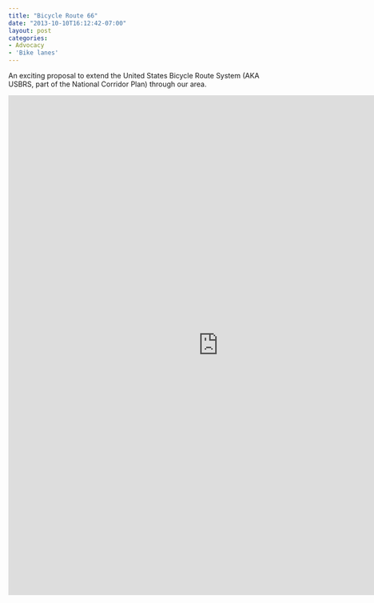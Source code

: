 ```yaml
---
title: "Bicycle Route 66"
date: "2013-10-10T16:12:42-07:00"
layout: post
categories:
- Advocacy
- 'Bike lanes'
---
```


An exciting proposal to extend the United States Bicycle Route System (AKA USBRS, part of the National Corridor Plan) through our area.

<iframe class="scribd_iframe_embed" data-aspect-ratio="0.7729220222793488" frameborder="0" height="1000" id="250122277" loading="lazy" scrolling="no" src="https://www.scribd.com/embeds/250122277/content" title="20131003 Bicycle Route 66" width="840"></iframe><script type="text/javascript">          (function() { var scribd = document.createElement("script"); scribd.type = "text/javascript"; scribd.async = true; scribd.src = "https://www.scribd.com/javascripts/embed_code/inject.js"; var s = document.getElementsByTagName("script")[0]; s.parentNode.insertBefore(scribd, s); })()        </script>